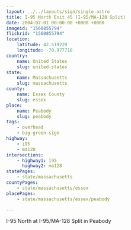 ```yaml
---
layout: ../../layouts/sign/single.astro
title: I-95 North Exit 45 (I-95/MA-128 Split)
date: 2004-07-01 00:00:00 +0000 +0000
imageid: "1560855794"
flickrid: "1560855794"
location:
    latitude: 42.519229
    longitude: -70.977718
country:
    name: United States
    slug: united-states
state:
    name: Massachusetts
    slug: massachusetts
county:
    name: Essex County
    slug: essex
place:
    name: Peabody
    slug: peabody
tags:
    - overhead
    - big-green-sign
highway:
    - i95
    - ma128
intersections:
    - highway1: i95
      highway2: ma128
statePages:
    - state/massachusetts
countyPages:
    - state/massachusetts/essex
placePages:
    - state/massachusetts/essex/peabody

---
```

I-95 North at I-95/MA-128 Split in Peabody